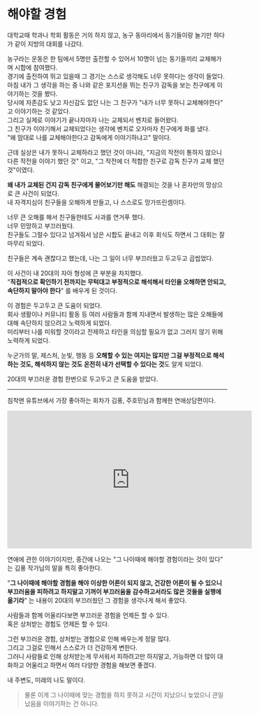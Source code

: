 # 해야할 경험

대학교때 학과나 학회 활동은 거의 하지 않고, 농구 동아리에서 동기들이랑 놀기만 하다가 같이 지방의 대회를 나갔다.  
  
농구라는 운동은 한 팀에서 5명만 출전할 수 있어서 10명이 넘는 동기들끼리 교체해가며 시합에 참여했다.  
경기에 출전하여 뛰고 있을때 그 경기는 스스로 생각해도 너무 못하다는 생각이 들었다.  
마침 내가 그 생각을 하는 중 나와 같은 포지션을 뛰는 친구가 감독을 보는 친구에게 이야기하는 것을 봤다.  
당시에 자존감도 낮고 자신감도 없던 나는 그 친구가 "내가 너무 못하니 교체해야한다" 고 이야기하는 것 같았다.  
그리고 실제로 이야기가 끝나자마자 나는 교체되서 벤치로 들어왔다.  
그 친구가 이야기해서 교체되었다는 생각에 벤치로 오자마자 친구에게 화를 냈다.  
"왜 맘대로 나를 교체해야한다고 감독에게 이야기하냐고" 말이다.  
  
근데 실상은 내가 못하니 교체하라고 했던 것이 아니라, "지금의 작전이 통하지 않으니 다른 작전을 이야기 했던 것" 이고, "그 작전에 더 적합한 친구로 감독 친구가 교체 했던 것"이였다.  
  
**왜 내가 교체된 건지 감독 친구에게 물어보기만 해도** 해결되는 것을 나 혼자만의 망상으로 큰 사건이 되었다.  
내 자격지심이 친구들을 오해하게 만들고, 나 스스로도 망가뜨린셈이다.  
  
너무 큰 오해를 해서 친구들한테도 사과를 연거푸 했다.  
너무 민망하고 부끄러웠다.  
친구들도 그럴수 있다고 넘겨줘서 남은 시합도 끝내고 이후 회식도 하면서 그 대회는 잘 마무리 되었다.  
  
친구들은 계속 괜찮다고 했는데, 나는 그 일이 너무 부끄러웠고 두고두고 곱씹었다.  
  
이 사건이 내 20대의 자아 형성에 큰 부분을 차지했다.  
"**직접적으로 확인하기 전까지는 무턱대고 부정적으로 해석해서 타인을 오해하면 안되고, 속단하지 말아야 한다**" 를 배우게 된 것이다.  
  
이 경험은 두고두고 큰 도움이 되었다.  
회사 생활이나 커뮤니티 활동 등 여러 사람들과 함께 지내면서 발생하는 많은 오해들에 대해 속단하지 않으려고 노력하게 되었다.  
미리부터 나를 미워할 것이라고 전제하고 타인을 의심할 필요가 없고 그러지 않기 위해 노력하게 되었다.  
  
누군가의 말, 제스처, 눈빛, 행동 등 **오해할 수 있는 여지는 많지만 그걸 부정적으로 해석하는 것도, 해석하지 않는 것도 온전히 내가 선택할 수 있다는 것**도 알게 되었다.  
  
20대의 부끄러운 경험 한번으로 두고두고 큰 도움을 받았다.

---

침착맨 유튜브에서 가장 좋아하는 회차가 김풍, 주호민님과 함께한 연애상담편이다.  

<iframe width="560" height="315" src="https://www.youtube.com/embed/NLylbGMhiDw?si=vEr-O_nCckRgmWSK&amp;start=756" title="YouTube video player" frameborder="0" allow="accelerometer; autoplay; clipboard-write; encrypted-media; gyroscope; picture-in-picture; web-share" referrerpolicy="strict-origin-when-cross-origin" allowfullscreen></iframe>

연애에 관한 이야기이지만, 중간에 나오는 "그 나이때에 해야할 경험이라는 것이 있다" 는 김풍 작가님의 말을 특히 좋아한다.  
  
"**그 나이때에 해야할 경험을 해야 이상한 어른이 되지 않고, 건강한 어른이 될 수 있으니 부끄러움을 피하려고 하지말고 기꺼이 부끄러움을 감수하고서라도 많은 것들을 실행에 옮기라**" 는 내용이 20대의 부끄러웠던 그 경험을 생각나게 해서 좋았다.   
  
사람들과 함께 어울리다보면 부끄러운 경험을 언제든 할 수 있다.  
혹은 상처받는 경험도 언제든 할 수 있다.  
  
그런 부끄러운 경험, 상처받는 경험으로 인해 배우는게 정말 많다.  
그리고 그걸로 인해서 스스로가 더 건강하게 변한다.  
그러니 사람들로 인해 상처받는게 무서워서 피하려고만 하지말고, 가능하면 더 많이 대화하고 어울리고 하면서 여러 다양한 경험을 해보면 좋겠다.  

내 주변도, 미래의 나도 말이다.  

> 물론 이게 그 나이때에 맞는 경험을 하지 못하고 시간이 지났으니 늦었으니 큰일났음을 이야기하는 건 아니다.  


